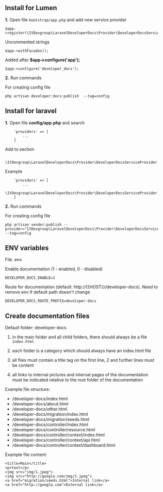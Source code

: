 ## 
## Install for Lumen

**1.** Open file `bootstrap/app.php` and add new service provider

```
$app->register(\ItDevgroup\LaravelDeveloperDocs\Provider\DeveloperDocsServiceProvider::class);
```
Uncommented strings

```
$app->withFacades();
```

Added after **$app->configure('app');**

```
$app->configure('developer_docs');
```

**2.** Run commands

For creating config file

```
php artisan developer:docs:publish  --tag=config
```

## Install for laravel

**1.** Open file **config/app.php** and search

```
    'providers' => [
        ...
    ]
```

Add to section

```
        \ItDevgroup\LaravelDeveloperDocs\Provider\DeveloperDocsServiceProvider::class,
```

Example

```
    'providers' => [
        ...
        \ItDevgroup\LaravelDeveloperDocs\Provider\DeveloperDocsServiceProvider::class,
    ]
```

**2.** Run commands

For creating config file

```
php artisan vendor:publish --provider="ItDevgroup\LaravelDeveloperDocs\Provider\DeveloperDocsServiceProvider" --tag=config
```

## ENV variables

File .env

Enable documentation (1 - enabled, 0 - disabled)

```
DEVELOPER_DOCS_ENABLE=1
```

Route for documentation (default: http://{{HOST}}/developer-docs). Need to remove env if default path doesn't change

```
DEVELOPER_DOCS_ROUTE_PREFIX=developer-docs
```

## Create documentation files

Default folder: developer-docs

1. in the main folder and all child folders, there should always be a file `index.html`
   
2. each folder is a category which should always have an index.html file

3. all files must contain a title tag on the first line, 2 and further lines must be content

4. all links to internal pictures and internal pages of the documentation must be indicated relative to the root folder of the documentation

Example file structure:

- /developer-docs/index.html
- /developer-docs/about.html
- /developer-docs/other.html
- /developer-docs/migration/index.html
- /developer-docs/migration/seeds.html
- /developer-docs/controller/index.html
- /developer-docs/controller/resource.html
- /developer-docs/controller/context/index.html
- /developer-docs/controller/context/api.html
- /developer-docs/controller/context/dashboard.html

Example file content:

```
<title>Main</title>
<p>text</p>
<img src="img/1.jpeg">
<img src="http://google.com/img/1.jpeg">
<a href="migration/seeds.html">Internal link</a>
<a href="http://google.com">External link</a>
```

